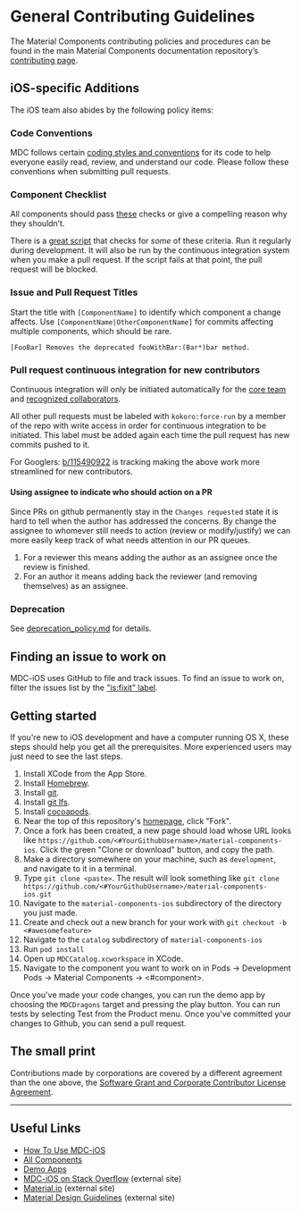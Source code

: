 <!--docs:
title: "Contributing"
layout: landing
section: docs
path: /docs/contributing/
-->

# General Contributing Guidelines

The Material Components contributing policies and procedures can be found in the main Material Components documentation repository’s [contributing page](https://github.com/material-components/material-components/blob/develop/CONTRIBUTING.md).

## iOS-specific Additions

The iOS team also abides by the following policy items:

### Code Conventions

MDC follows certain [coding styles and conventions](code-conventions.md) for its code to help
everyone easily read, review, and understand our code. Please follow these conventions when
submitting pull requests.

### Component Checklist

All components should pass [these](checklist.md) checks or give a compelling reason why they shouldn’t.

There is a [great script](../scripts/check_components) that checks for _some_ of these criteria. Run it regularly during development. It will also be run by the continuous integration system when you make a pull request. If the script fails at that point, the pull request will be blocked.

### Issue and Pull Request Titles

Start the title with `[ComponentName]` to identify which component a change affects. Use
`[ComponentName|OtherComponentName]` for commits affecting multiple components, which should be rare.

```
[FooBar] Removes the deprecated fooWithBar:(Bar*)bar method.
```

### Pull request continuous integration for new contributors

Continuous integration will only be initiated automatically for the [core team](https://github.com/orgs/material-components/teams/core-ios-team/members)
and [recognized collaborators](https://github.com/orgs/material-components/teams/recognized-ios-collaborators/members).

All other pull requests must be labeled with `kokoro:force-run` by a member of the repo
with write access in order for continuous integration to be initiated. This label must
be added again each time the pull request has new commits pushed to it.

For Googlers: [b/115490922](http://b/115490922) is tracking making the above work more streamlined for new contributors.

#### Using assignee to indicate who should action on a PR

Since PRs on github permanently stay in the `Changes requested` state it is hard to tell when the author has addressed the concerns. By change the assignee to whomever still needs to action (review or modify/justify) we can more easily keep track of what needs attention in our PR queues.

1. For a reviewer this means adding the author as an assignee once the review is finished.
1. For an author it means adding back the reviewer (and removing themselves) as an assignee.


### Deprecation

See [deprecation_policy.md](deprecation_policy.md) for details.

## Finding an issue to work on

MDC-iOS uses GitHub to file and track issues.
To find an issue to work on, filter the issues list by the ["is:fixit" label](https://github.com/material-components/material-components-ios/labels/is%3Afixit).

## Getting started

If you're new to iOS development and have a computer running OS X, these steps should help you get all the prerequisites. More experienced users may just need to see the last steps.

1. Install XCode from the App Store.
1. Install [Homebrew](https://docs.brew.sh/Installation).
1. Install [git](https://git-scm.com/book/en/v2/Getting-Started-Installing-Git).
1. Install [git lfs](https://github.com/material-components/material-components-ios/blob/develop/contributing/tools.md#using-git-lfs).
1. Install [cocoapods](https://guides.cocoapods.org/using/getting-started.html#installation).
1. Near the top of this repository's [homepage](https://github.com/material-components/material-components-ios), click "Fork".
1. Once a fork has been created, a new page should load whose URL looks like `https://github.com/<#YourGithubUsername>/material-components-ios`. Click the green "Clone or download" button, and copy the path.
1. Make a directory somewhere on your machine, such as `development`, and navigate to it in a terminal.
1. Type `git clone <paste>`. The result will look something like `git clone https://github.com/<#YourGithubUsername>/material-components-ios.git`
1. Navigate to the `material-components-ios`  subdirectory of the directory you just made.
1. Create and check out a new branch for your work with `git checkout -b <#awesomefeature>`
1. Navigate to the `catalog` subdirectory of `material-components-ios`
1. Run `pod install`
1. Open up `MDCCatalog.xcworkspace` in XCode.
1. Navigate to the component you want to work on in Pods -> Development Pods -> Material Components -> <#component>.

Once you've made your code changes, you can run the demo app by choosing the `MDCDragons` target and pressing the play button. You can run tests by selecting Test from the Product menu. Once you've committed your changes to Github, you can send a pull request. 


## The small print

Contributions made by corporations are covered by a different agreement than the one above, the [Software Grant and Corporate Contributor License Agreement](https://cla.developers.google.com/about/google-corporate).

- - -

## Useful Links

- [How To Use MDC-iOS](../docs/)
- [All Components](../components/)
- [Demo Apps](../demos/)
- [MDC-iOS on Stack Overflow](https://www.stackoverflow.com/questions/tagged/material-components+ios) (external site)
- [Material.io](https://material.io) (external site)
- [Material Design Guidelines](https://material.io/guidelines) (external site)
